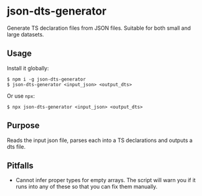 # json-dts-generator

Generate TS declaration files from JSON files. Suitable for both small and large datasets.

## Usage

Install it globally:

```
$ npm i -g json-dts-generator
$ json-dts-generator <input_json> <output_dts>
```

Or use `npx`:

```
$ npx json-dts-generator <input_json> <output_dts>
```

## Purpose

Reads the input json file, parses each into a TS declarations and outputs a dts file.

## Pitfalls

- Cannot infer proper types for empty arrays. The script will warn you if it runs into any of these so that you can fix them manually.
